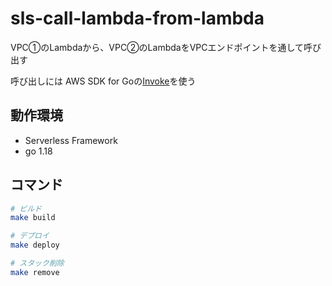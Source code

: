 # sls-call-lambda-from-lambda

VPC①のLambdaから、VPC②のLambdaをVPCエンドポイントを通して呼び出す

呼び出しには AWS SDK for Goの[Invoke](https://docs.aws.amazon.com/sdk-for-go/api/service/lambda/#Lambda.Invoke)を使う

## 動作環境
- Serverless Framework
- go 1.18

## コマンド

```bash
# ビルド
make build

# デプロイ
make deploy

# スタック削除
make remove
```
